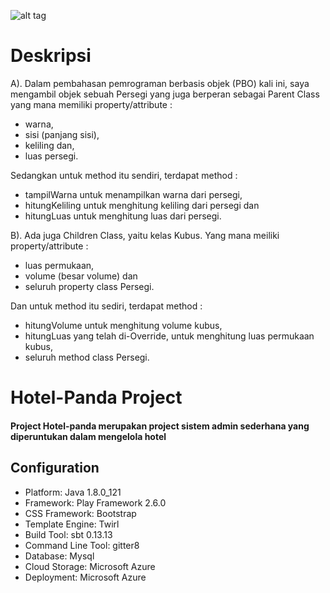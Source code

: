 ![alt tag](https://www.dropbox.com/s/2b0rlr5pxjtk1p4/java.jpg?raw=1)


# Deskripsi

A). Dalam pembahasan pemrograman berbasis objek (PBO) kali ini, saya mengambil objek sebuah Persegi yang juga berperan sebagai Parent Class yang mana memiliki property/attribute :
* warna,
* sisi (panjang sisi),
* keliling dan,
* luas persegi.

Sedangkan untuk method itu sendiri, terdapat method :
* tampilWarna untuk menampilkan warna dari persegi,
* hitungKeliling untuk menghitung keliling dari persegi dan
* hitungLuas untuk menghitung luas dari persegi.

B). Ada juga Children Class, yaitu kelas Kubus. Yang mana meiliki property/attribute :
* luas permukaan,
* volume (besar volume) dan
* seluruh property class Persegi.

Dan untuk method itu sediri, terdapat method :
* hitungVolume untuk menghitung volume kubus,
* hitungLuas yang telah di-Override, untuk menghitung luas permukaan kubus,
* seluruh method class Persegi.


# Hotel-Panda Project

#### Project Hotel-panda merupakan project sistem admin sederhana yang diperuntukan dalam mengelola hotel

## Configuration
* Platform: Java 1.8.0_121
* Framework: Play Framework 2.6.0
* CSS Framework: Bootstrap
* Template Engine: Twirl
* Build Tool: sbt 0.13.13
* Command Line Tool: gitter8
* Database: Mysql
* Cloud Storage: Microsoft Azure
* Deployment: Microsoft Azure

